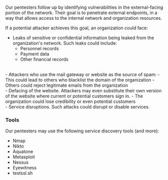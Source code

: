Our pentesters follow up by identifying vulnerabilities in the external-facing portion of the
network. Their goal is to penetrate external endpoints, in a way that allows access to the
internal network and organization resources. 

If a potential attacker achieves this goal, an organization could face: 

- Leaks of sensitive or confidential information being leaked from the organization's network. Such leaks could include:
  - Personnel records
  - Payment data
  - Other financial records
<br>
- Attackers who use the mail gateway or website as the source of spam:
  - This could lead to others who blacklist the domain of the organization
  - Others could reject legitimate emails from the organization
<br>
- Defacing of the website. Attackers may even substitute their own version of the website where current or potential customers sign in.
  - The organization could lose credibility or even potential customers
<br>
- Service disruptions. Such attacks could disrupt or disable services.

### Tools

Our pentesters may use the following service discovery tools (and more):

- Nmap
- Nikto
- Aquatone
- Metasploit
- Nessus
- Eyewitness
- testssl.sh
